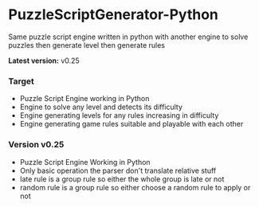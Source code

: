 # PuzzleScriptGenerator-Python

Same puzzle script engine written in python with another engine to solve puzzles then generate level then generate rules

<b>Latest version:</b> v0.25

### Target
- Puzzle Script Engine working in Python
- Engine to solve any level and detects its difficulty
- Engine generating levels for any rules increasing in difficulty
- Engine generating game rules suitable and playable with each other

### Version v0.25
- Puzzle Script Engine Working in Python
- Only basic operation the parser don't translate relative stuff
- late rule is a group rule so either the whole group is late or not
- random rule is a group rule so either choose a random rule to apply or not
